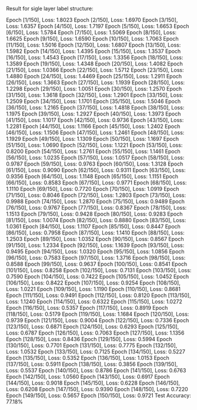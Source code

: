 Result for sigle layer label structure:

Epoch [1/150], Loss: 1.8023
Epoch [2/150], Loss: 1.6970
Epoch [3/150], Loss: 1.6357
Epoch [4/150], Loss: 1.7197
Epoch [5/150], Loss: 1.6653
Epoch [6/150], Loss: 1.5784
Epoch [7/150], Loss: 1.5069
Epoch [8/150], Loss: 1.6625
Epoch [9/150], Loss: 1.6590
Epoch [10/150], Loss: 1.7063
Epoch [11/150], Loss: 1.5016
Epoch [12/150], Loss: 1.6807
Epoch [13/150], Loss: 1.5982
Epoch [14/150], Loss: 1.4395
Epoch [15/150], Loss: 1.3537
Epoch [16/150], Loss: 1.4543
Epoch [17/150], Loss: 1.3356
Epoch [18/150], Loss: 1.3589
Epoch [19/150], Loss: 1.4348
Epoch [20/150], Loss: 1.4082
Epoch [21/150], Loss: 1.0366
Epoch [22/150], Loss: 1.5712
Epoch [23/150], Loss: 1.4880
Epoch [24/150], Loss: 1.4469
Epoch [25/150], Loss: 1.2911
Epoch [26/150], Loss: 1.3663
Epoch [27/150], Loss: 1.1939
Epoch [28/150], Loss: 1.2298
Epoch [29/150], Loss: 1.0051
Epoch [30/150], Loss: 1.2570
Epoch [31/150], Loss: 1.3618
Epoch [32/150], Loss: 1.2901
Epoch [33/150], Loss: 1.2509
Epoch [34/150], Loss: 1.1701
Epoch [35/150], Loss: 1.5046
Epoch [36/150], Loss: 1.2165
Epoch [37/150], Loss: 1.4818
Epoch [38/150], Loss: 1.1975
Epoch [39/150], Loss: 1.2927
Epoch [40/150], Loss: 1.3973
Epoch [41/150], Loss: 1.1017
Epoch [42/150], Loss: 0.9736
Epoch [43/150], Loss: 1.2281
Epoch [44/150], Loss: 1.1166
Epoch [45/150], Loss: 1.2402
Epoch [46/150], Loss: 1.1506
Epoch [47/150], Loss: 1.2461
Epoch [48/150], Loss: 1.1929
Epoch [49/150], Loss: 1.1309
Epoch [50/150], Loss: 1.1697
Epoch [51/150], Loss: 1.0690
Epoch [52/150], Loss: 1.1221
Epoch [53/150], Loss: 0.8200
Epoch [54/150], Loss: 1.2761
Epoch [55/150], Loss: 1.1461
Epoch [56/150], Loss: 1.0235
Epoch [57/150], Loss: 1.0517
Epoch [58/150], Loss: 0.9787
Epoch [59/150], Loss: 0.9763
Epoch [60/150], Loss: 1.3128
Epoch [61/150], Loss: 0.9090
Epoch [62/150], Loss: 0.9311
Epoch [63/150], Loss: 0.9356
Epoch [64/150], Loss: 1.1148
Epoch [65/150], Loss: 1.1151
Epoch [66/150], Loss: 0.8583
Epoch [67/150], Loss: 0.9771
Epoch [68/150], Loss: 1.1110
Epoch [69/150], Loss: 0.7720
Epoch [70/150], Loss: 1.0919
Epoch [71/150], Loss: 0.8046
Epoch [72/150], Loss: 1.2803
Epoch [73/150], Loss: 0.9988
Epoch [74/150], Loss: 1.2870
Epoch [75/150], Loss: 0.9489
Epoch [76/150], Loss: 0.9767
Epoch [77/150], Loss: 0.8367
Epoch [78/150], Loss: 1.1513
Epoch [79/150], Loss: 0.9428
Epoch [80/150], Loss: 0.9283
Epoch [81/150], Loss: 1.0074
Epoch [82/150], Loss: 0.8880
Epoch [83/150], Loss: 1.0361
Epoch [84/150], Loss: 1.1107
Epoch [85/150], Loss: 0.8447
Epoch [86/150], Loss: 0.7958
Epoch [87/150], Loss: 1.1410
Epoch [88/150], Loss: 1.2503
Epoch [89/150], Loss: 1.0352
Epoch [90/150], Loss: 0.8567
Epoch [91/150], Loss: 1.2334
Epoch [92/150], Loss: 1.1639
Epoch [93/150], Loss: 0.9495
Epoch [94/150], Loss: 1.0320
Epoch [95/150], Loss: 1.0856
Epoch [96/150], Loss: 0.7583
Epoch [97/150], Loss: 1.3716
Epoch [98/150], Loss: 0.8588
Epoch [99/150], Loss: 0.9637
Epoch [100/150], Loss: 0.8541
Epoch [101/150], Loss: 0.8258
Epoch [102/150], Loss: 0.7131
Epoch [103/150], Loss: 0.7590
Epoch [104/150], Loss: 0.7422
Epoch [105/150], Loss: 1.0452
Epoch [106/150], Loss: 0.8422
Epoch [107/150], Loss: 0.9254
Epoch [108/150], Loss: 1.0221
Epoch [109/150], Loss: 1.1190
Epoch [110/150], Loss: 0.8681
Epoch [111/150], Loss: 0.9491
Epoch [112/150], Loss: 0.8120
Epoch [113/150], Loss: 1.1240
Epoch [114/150], Loss: 0.6322
Epoch [115/150], Loss: 1.0272
Epoch [116/150], Loss: 0.5357
Epoch [117/150], Loss: 0.8919
Epoch [118/150], Loss: 0.5179
Epoch [119/150], Loss: 1.1684
Epoch [120/150], Loss: 0.9739
Epoch [121/150], Loss: 0.9004
Epoch [122/150], Loss: 0.7336
Epoch [123/150], Loss: 0.6871
Epoch [124/150], Loss: 0.6293
Epoch [125/150], Loss: 0.6787
Epoch [126/150], Loss: 0.7063
Epoch [127/150], Loss: 1.1356
Epoch [128/150], Loss: 0.8436
Epoch [129/150], Loss: 0.5994
Epoch [130/150], Loss: 0.7701
Epoch [131/150], Loss: 0.7775
Epoch [132/150], Loss: 1.0532
Epoch [133/150], Loss: 0.7125
Epoch [134/150], Loss: 0.5227
Epoch [135/150], Loss: 0.5352
Epoch [136/150], Loss: 1.0153
Epoch [137/150], Loss: 0.5911
Epoch [138/150], Loss: 0.3856
Epoch [139/150], Loss: 0.5537
Epoch [140/150], Loss: 0.8786
Epoch [141/150], Loss: 0.6763
Epoch [142/150], Loss: 1.0560
Epoch [143/150], Loss: 0.6917
Epoch [144/150], Loss: 0.9018
Epoch [145/150], Loss: 0.6228
Epoch [146/150], Loss: 0.6208
Epoch [147/150], Loss: 0.9390
Epoch [148/150], Loss: 0.7220
Epoch [149/150], Loss: 0.5657
Epoch [150/150], Loss: 0.9721
Test Accuracy: 77.18%
